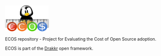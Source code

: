 ![Logo](Method/en/Images/ECOS-small.png)

ECOS repository - Project for Evaluating the Cost of Open Source adoption.

ECOS is part of the [Drakkr](http://www.drakkr.org) open framework.
